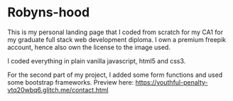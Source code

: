 # Robyns-hood
This is my personal landing page that I coded from scratch for my CA1 for my graduate full stack web development diploma.
I own a premium freepik account, hence also own the license to the image used.

I coded everything in plain vanilla javascript, html5 and css3.

For the second part of my project, I added some form functions and used some bootstrap frameworks.
Preview here:
https://youthful-penalty-vtq20wbq6.glitch.me/contact.html
